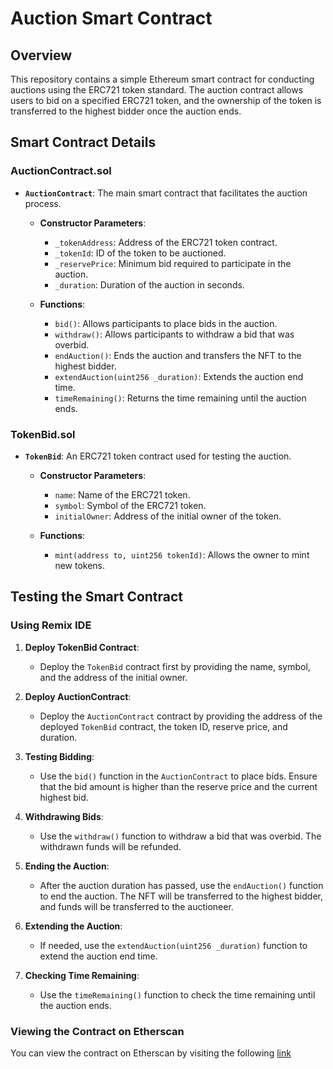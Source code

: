 # Auction Smart Contract

## Overview

This repository contains a simple Ethereum smart contract for conducting auctions using the ERC721 token standard. The auction contract allows users to bid on a specified ERC721 token, and the ownership of the token is transferred to the highest bidder once the auction ends.

## Smart Contract Details

### AuctionContract.sol

- **`AuctionContract`**: The main smart contract that facilitates the auction process.
  
  - **Constructor Parameters**:
    - `_tokenAddress`: Address of the ERC721 token contract.
    - `_tokenId`: ID of the token to be auctioned.
    - `_reservePrice`: Minimum bid required to participate in the auction.
    - `_duration`: Duration of the auction in seconds.

  - **Functions**:
    - `bid()`: Allows participants to place bids in the auction.
    - `withdraw()`: Allows participants to withdraw a bid that was overbid.
    - `endAuction()`: Ends the auction and transfers the NFT to the highest bidder.
    - `extendAuction(uint256 _duration)`: Extends the auction end time.
    - `timeRemaining()`: Returns the time remaining until the auction ends.

### TokenBid.sol

- **`TokenBid`**: An ERC721 token contract used for testing the auction.

  - **Constructor Parameters**:
    - `name`: Name of the ERC721 token.
    - `symbol`: Symbol of the ERC721 token.
    - `initialOwner`: Address of the initial owner of the token.

  - **Functions**:
    - `mint(address to, uint256 tokenId)`: Allows the owner to mint new tokens.

## Testing the Smart Contract

### Using Remix IDE

1. **Deploy TokenBid Contract**:
    - Deploy the `TokenBid` contract first by providing the name, symbol, and the address of the initial owner.

2. **Deploy AuctionContract**:
    - Deploy the `AuctionContract` contract by providing the address of the deployed `TokenBid` contract, the token ID, reserve price, and duration.

3. **Testing Bidding**:
    - Use the `bid()` function in the `AuctionContract` to place bids. Ensure that the bid amount is higher than the reserve price and the current highest bid.

4. **Withdrawing Bids**:
    - Use the `withdraw()` function to withdraw a bid that was overbid. The withdrawn funds will be refunded.

5. **Ending the Auction**:
    - After the auction duration has passed, use the `endAuction()` function to end the auction. The NFT will be transferred to the highest bidder, and funds will be transferred to the auctioneer.

6. **Extending the Auction**:
    - If needed, use the `extendAuction(uint256 _duration)` function to extend the auction end time.

7. **Checking Time Remaining**:
    - Use the `timeRemaining()` function to check the time remaining until the auction ends.


### Viewing the Contract on Etherscan
You can view the contract on Etherscan by visiting the following [link](https://sepolia.etherscan.io/tx/0x9f78bcdfebaef52d2e10fa7f02a74457d7154bba532ef513fd8b7d3401f8caa3)
